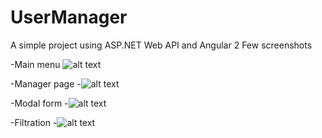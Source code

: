 # UserManager
A simple project using ASP.NET Web API and Angular 2
Few screenshots

-Main menu
![alt text](http://i.imgur.com/JtQTXjc.png)

-Manager page
-![alt text](http://i.imgur.com/2EUWWSA.png)

-Modal form
-![alt text](http://i.imgur.com/iOkE06Z.png)

-Filtration
-![alt text](http://i.imgur.com/UAgOARq.png)
